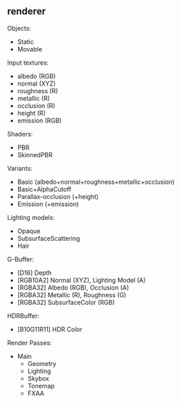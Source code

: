 renderer
-----------------

Objects:
- Static
- Movable



Input textures:
- albedo (RGB)
- normal (XYZ)
- roughness (R)
- metallic (R)
- occlusion (R)
- height (R)
- emission (RGB)

Shaders:
- PBR
- SkinnedPBR

Variants:
- Basic (albedo+normal+roughness+metallic+occlusion)
- Basic+AlphaCutoff
- Parallax-occlusion (+height)
- Emission (+emission)

Lighting models:
- Opaque
- SubsurfaceScattering
- Hair

G-Buffer:
- [D16] Depth
- [RGB10A2] Normal (XYZ), Lighting Model (A)
- [RGBA32] Albedo (RGB),  Occlusion (A)
- [RGBA32] Metallic (R), Roughness (G)
- [RGBA32] SubsurfaceColor (RGB)

HDRBuffer:
- [B10G11R11] HDR Color

Render Passes:
- Main
  - Geometry
  - Lighting
  - Skybox
  - Tonemap
  - FXAA